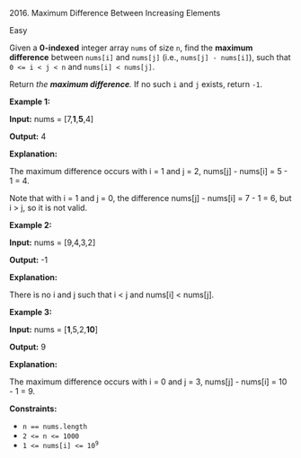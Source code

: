 2016\. Maximum Difference Between Increasing Elements

Easy

Given a **0-indexed** integer array `nums` of size `n`, find the **maximum difference** between `nums[i]` and `nums[j]` (i.e., `nums[j] - nums[i]`), such that `0 <= i < j < n` and `nums[i] < nums[j]`.

Return _the **maximum difference**._ If no such `i` and `j` exists, return `-1`.

**Example 1:**

**Input:** nums = [7,**1**,**5**,4]

**Output:** 4

**Explanation:**

The maximum difference occurs with i = 1 and j = 2, nums[j] - nums[i] = 5 - 1 = 4.

Note that with i = 1 and j = 0, the difference nums[j] - nums[i] = 7 - 1 = 6, but i > j, so it is not valid.

**Example 2:**

**Input:** nums = [9,4,3,2]

**Output:** -1

**Explanation:**

There is no i and j such that i < j and nums[i] < nums[j].

**Example 3:**

**Input:** nums = [**1**,5,2,**10**]

**Output:** 9

**Explanation:**

The maximum difference occurs with i = 0 and j = 3, nums[j] - nums[i] = 10 - 1 = 9.

**Constraints:**

*   `n == nums.length`
*   `2 <= n <= 1000`
*   <code>1 <= nums[i] <= 10<sup>9</sup></code>